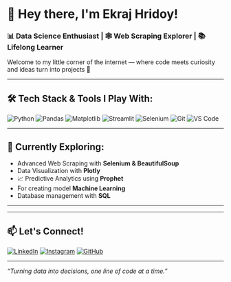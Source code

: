 # 👋 Hey there, I'm Ekraj Hridoy!

### 📊 Data Science Enthusiast | 🕸️ Web Scraping Explorer | 📚 Lifelong Learner

Welcome to my little corner of the internet — where code meets curiosity and ideas turn into projects 🚀

---

## 🛠️ Tech Stack & Tools I Play With:
![Python](https://img.shields.io/badge/-Python-333333?style=flat&logo=python)
![Pandas](https://img.shields.io/badge/-Pandas-333333?style=flat&logo=pandas)
![Matplotlib](https://img.shields.io/badge/-Matplotlib-333333?style=flat&logo=matplotlib)
![Streamlit](https://img.shields.io/badge/-Streamlit-333333?style=flat&logo=streamlit)
![Selenium](https://img.shields.io/badge/-Selenium-333333?style=flat&logo=selenium)
![Git](https://img.shields.io/badge/-Git-333333?style=flat&logo=git)
![VS Code](https://img.shields.io/badge/-VS%20Code-333333?style=flat&logo=visual-studio-code)

---

## 🌱 Currently Exploring:
- Advanced Web Scraping with **Selenium & BeautifulSoup**
- Data Visualization with **Plotly**
- 📈 Predictive Analytics using **Prophet**
- For creating model **Machine Learning**
- Database management with **SQL**

---


---

## 📫 Let's Connect!
[![LinkedIn](https://img.shields.io/badge/-LinkedIn-0077B5?style=flat&logo=linkedin&logoColor=white)](https://www.linkedin.com/in/ekrajhridoy/)
[![Instagram](https://img.shields.io/badge/-Instagram-E4405F?style=flat&logo=instagram&logoColor=white)](https://www.instagram.com/_ekraaaaaj_/)
[![GitHub](https://img.shields.io/badge/-GitHub-333333?style=flat&logo=github&logoColor=white)](https://github.com/ekrajhridoy)

---

_“Turning data into decisions, one line of code at a time.”_

